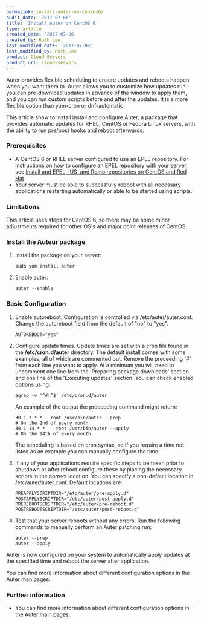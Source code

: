 ```yaml
---
permalink: install-auter-on-centos6/
audit_date: '2017-07-06'
title: 'Install Auter on CentOS 6'
type: article
created_date: '2017-07-06'
created_by: Ruth Lee
last_modified_date: '2017-07-06'
last_modified_by: Ruth Lee
product: Cloud Servers
product_url: cloud-servers
---
```


Auter provides flexible scheduling to ensure updates and reboots happen when you want them to. Auter allows you to customize how updates run - you can pre-download updates in advance of the window to apply them, and you can run custom scripts before and after the updates. It is a more flexible option than yum-cron or dnf-automatic

This article show to install install and configure Auter, a package that provides automatic updates for RHEL, CentOS or Fedora Linux servers, with the ability to run pre/post hooks and reboot afterwards. 

### Prerequisites

   - A CentOS 6 or RHEL server configured to use an EPEL repository. For instructions on how to configure an EPEL repository with your server,  see [Install and EPEL, IUS, and Remo repositories on CentOS and Red Hat](/how-to/install-epel-and-additional-repositories-on-centos-and-red-hat).
   - Your server must be able to successfully reboot with all necessary applications restarting automatically or able to be started using scripts.

### Limitations

This article uses steps for CentOS 6, so there may be some minor adjustments required for other OS's and major point releases of CentOS.

### Install the Auteur package

1. Install the package on your server: 

       sudo yum install auter

2. Enable auter:

       auter --enable


### Basic Configuration

1. Enable autoreboot. Configuration is controlled via /etc/auter/auter.conf. Change the autoreboot field from the default of "no" to "yes".

       AUTOREBOOT="yes"

2. Configure update times. Update times are set with a cron file found in the **/etc/cron.d/auter** directory. The default install comes with some examples, all of which are commented out. Remove the preceeding '#' from each line you want to apply. At a minimum you will need to uncomment one line from the 'Preparing package downloads' section and one line of the 'Executing updates' section. You can check enabled options using:

       egrep -v '^#|^$' /etc/cron.d/auter 

    An example of the output the preceeding command might return:

       30 1 2 * *   root /usr/bin/auter --prep                              # On the 2nd of every month
       30 1 14 * *    root /usr/bin/auter --apply                              # On the 14th of every month

   The scheduling is based on cron syntax, so if you require a time not listed as an example you can manually configure the time. 

3. If any of your applications require specific steps to be taken prior to shutdown or after reboot configure these by placing the necessary scripts in the correct location. You can specify a non-default location in /etc/auter/auter.conf. Default locations are:

       PREAPPLYSCRIPTDIR="/etc/auter/pre-apply.d"
       POSTAPPLYSCRIPTDIR="/etc/auter/post-apply.d"
       PREREBOOTSCRIPTDIR="/etc/auter/pre-reboot.d"
       POSTREBOOTSCRIPTDIR="/etc/auter/post-reboot.d"

3. Test that your server reboots without any errors. Run the following commands to manually perform an Auter patching run:

       auter --prep
       auter --apply


Auter is now configured on your system to automatically apply updates at the specified time and reboot the server after application.

You can find more information about different configuration options in the Auter man pages.

### Further information

- You can find more information about different configuration options in the [Auter main pages](https://github.com/rackerlabs/auter). 
